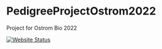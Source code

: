 # PedigreeProjectOstrom2022
Project for Ostrom Bio 2022

[![Website Status](https://github.com/srimanachanta/PedigreeProjectOstrom2022/actions/workflows/pages/pages-build-deployment/badge.svg)](https://github.com/srimanachanta/PedigreeProjectOstrom2022/actions/workflows/pages/pages-build-deployment)
